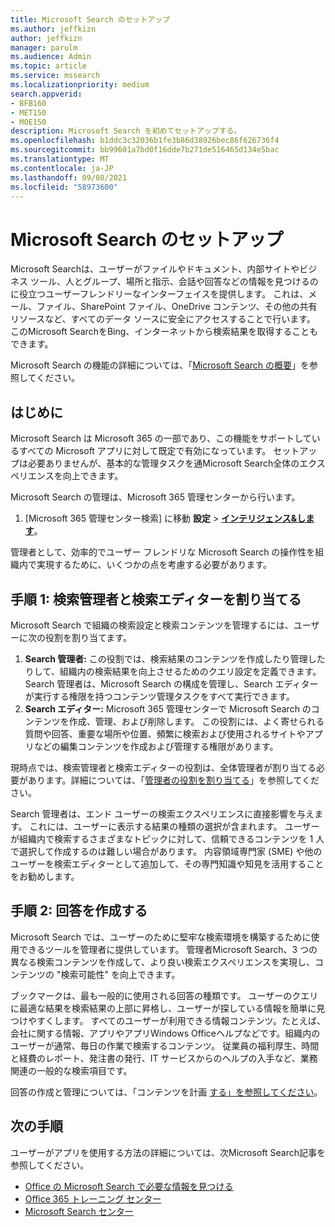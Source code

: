 ```yaml
---
title: Microsoft Search のセットアップ
ms.author: jeffkizn
author: jeffkizn
manager: parulm
ms.audience: Admin
ms.topic: article
ms.service: mssearch
ms.localizationpriority: medium
search.appverid:
- BFB160
- MET150
- MOE150
description: Microsoft Search を初めてセットアップする。
ms.openlocfilehash: b1ddc3c32036b1fe3b86d38926bec86f626736f4
ms.sourcegitcommit: bb99601a7bd0f16dde7b271de516465d134e5bac
ms.translationtype: MT
ms.contentlocale: ja-JP
ms.lasthandoff: 09/08/2021
ms.locfileid: "58973600"
---
```

# <a name="set-up-microsoft-search"></a>Microsoft Search のセットアップ

Microsoft Searchは、ユーザーがファイルやドキュメント、内部サイトやビジネス ツール、人とグループ、場所と指示、会話や回答などの情報を見つけるのに役立つユーザーフレンドリーなインターフェイスを提供します。 これは、メール、ファイル、SharePoint ファイル、OneDrive コンテンツ、その他の共有リソースなど、すべてのデータ ソースに安全にアクセスすることで行います。 このMicrosoft SearchをBing、インターネットから検索結果を取得することもできます。

Microsoft Search の機能の詳細については、「[Microsoft Search の概要](overview-microsoft-search.md)」を参照してください。

## <a name="get-started"></a>はじめに

Microsoft Search は Microsoft 365 の一部であり、この機能をサポートしているすべての Microsoft アプリに対して既定で有効になっています。 セットアップは必要ありませんが、基本的な管理タスクを通Microsoft Search全体のエクスペリエンスを向上できます。

Microsoft Search の管理は、Microsoft 365 管理センターから行います。

1. [Microsoft 365 管理センター検索] に移動 **設定**  >  [**インテリジェンス&します**](https://admin.microsoft.com/Adminportal/Home#/MicrosoftSearch)。

管理者として、効率的でユーザー フレンドリな Microsoft Search の操作性を組織内で実現するために、いくつかの点を考慮する必要があります。

## <a name="step-1-assign-search-admin-and-search-editor"></a>手順 1: 検索管理者と検索エディターを割り当てる

Microsoft Search で組織の検索設定と検索コンテンツを管理するには、ユーザーに次の役割を割り当てます。

1. **Search 管理者:** この役割では、検索結果のコンテンツを作成したり管理したりして、組織内の検索結果を向上させるためのクエリ設定を定義できます。 Search 管理者は、Microsoft Search の構成を管理し、Search エディターが実行する権限を持つコンテンツ管理タスクをすべて実行できます。
2. **Search エディター:** Microsoft 365 管理センターで Microsoft Search のコンテンツを作成、管理、および削除します。 この役割には、よく寄せられる質問や回答、重要な場所や位置、頻繁に検索および使用されるサイトやアプリなどの編集コンテンツを作成および管理する権限があります。

現時点では、検索管理者と検索エディターの役割は、全体管理者が割り当てる必要があります。詳細については、「[管理者の役割を割り当てる](/office365/admin/add-users/assign-admin-roles?view=o365-worldwide)」を参照してください。

Search 管理者は、エンド ユーザーの検索エクスペリエンスに直接影響を与えます。 これには、ユーザーに表示する結果の種類の選択が含まれます。 ユーザーが組織内で検索するさまざまなトピックに対して、信頼できるコンテンツを 1 人で選択して作成するのは難しい場合があります。 内容領域専門家 (SME) や他のユーザーを検索エディターとして追加して、その専門知識や知見を活用することをお勧めします。

## <a name="step-2-create-answers"></a>手順 2: 回答を作成する

Microsoft Search では、ユーザーのために堅牢な検索環境を構築するために使用できるツールを管理者に提供しています。 管理者Microsoft Search、3 つの異なる検索コンテンツを作成して、より良い検索エクスペリエンスを実現し、コンテンツの "検索可能性" を向上できます。

ブックマークは、最も一般的に使用される回答の種類です。 ユーザーのクエリに最適な結果を検索結果の上部に昇格し、ユーザーが探している情報を簡単に見つけやすくします。
すべてのユーザーが利用できる情報コンテンツ。たとえば、会社に関する情報、アプリやアプリWindows Officeヘルプなどです。組織内のユーザーが通常、毎日の作業で検索するコンテンツ。 従業員の福利厚生、時間と経費のレポート、発注書の発行、IT サービスからのヘルプの入手など、業務関連の一般的な検索項目です。

回答の作成と管理については、「コンテンツを計画 [する」を参照してください](plan-your-content.md)。

## <a name="next-steps"></a>次の手順

ユーザーがアプリを使用する方法の詳細については、次Microsoft Search記事を参照してください。

- [Office の Microsoft Search で必要な情報を見つける](https://support.office.com/article/find-what-you-need-with-microsoft-search-in-office-2457d4d8-48a8-4ad4-ab89-5a0657aa8446)
- [Office 365 トレーニング センター](https://support.office.com/office-training-center)
- [Microsoft Search センター](https://support.office.com/article/-working-title-microsoft-search-center-b8bf5a2c-7515-40a9-9a6a-b8ed382c86bc)